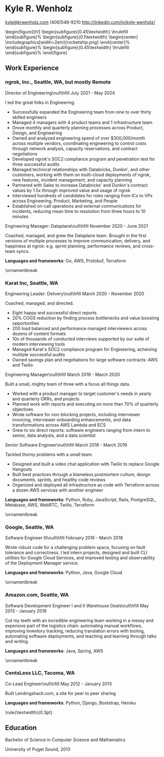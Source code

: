 # Kyle R. Wenholz

<kyle@krwenholz.com>
(406)546-9210
http://linkedin.com/in/kyle-wenholz/

\begin{figure}[h!]
\begin{subfigure}{0.45\textwidth}
\hrulefill
\end{subfigure}%
\begin{subfigure}{0.1\textwidth}
\begin{center}
\includegraphics[width=2em]{rocketship.png}
\end{center}%
\end{subfigure}%
\begin{subfigure}{0.45\textwidth}
\hrulefill
\end{subfigure}%
\end{figure}

## Work Experience

### ngrok, Inc., Seattle, WA, but mostly Remote

Director of Engineering\null\hfill July 2021 - May 2024

I led the great folks in Engineering.

- Successfully expanded the Engineering team from nine to over thirty skilled engineers
- Managed 4 managers with 4 product teams and 1 infrastructure team
- Drove monthly and quarterly planning processes across Product, Design, and Engineering
- Owned and analyzed engineering spend of over $300,000/month across multiple vendors, coordinating engineering to control costs through network analysis, capacity reservations, and contract negotiations
- Developed ngrok's SOC2 compliance program and penetration test for three successful audits
- Managed technical relationships with Databricks, Dunkin', and other customers, working with them on multi-cloud deployments of ngrok, new features, incident management, and capacity planning
- Partnered with Sales to increase Databricks' and Dunkin's contract values by 1.5x through improved value and usage of ngrok
- Interviewed hundreds of candidates for roles ranging from ICs to VPs across Engineering, Product, Marketing, and People
- Established on-call operations and external communications for incidents, reducing mean time to resolution from three hours to 10 minutes

Engineering Manager: Dataplane\null\hfill November 2020 - June 2021

Coached, managed, and grew the Dataplane team. Brought in the first versions of multiple processes to improve communication, delivery, and happiness at ngrok: e.g. sprint planning, performance reviews, and cross-team syncs.

**Languages and frameworks**: Go, AWS, Protobuf, Terraform

\ornamentbreak

### Karat Inc, Seattle, WA

Engineering Leader: Delivery\null\hfill March 2020 - November 2020

Coached, managed, and directed.

- Eight happy and successful direct reports
- 20% COGS reduction by finding process bottlenecks and value boosting opportunities
- 200 load balanced and performance managed interviewers across dozens of content formats
- 10s of thousands of conducted interviews supported by our suite of modern interviewing tools
- Managed Karat's SOC2 compliance program for Engineering, acheiving multiple successful audits
- Owned savings plan and negotiations for large software contracts: AWS and Twilio

Engineering Manager\null\hfill March 2019 - March 2020

Built a small, mighty team of three with a focus all things data.

- Worked with a product manager to target customer's needs in yearly and quarterly OKRs, and projects
- Planned work with reports and executing on more than 70% of quarterly objectives
- Wrote software for non-blocking projects, including interviewer invoicing, interviewer onboarding enhancements, and data transformations across AWS Lambda and ECS
- Grew to six direct reports: software engineers ranging from intern to senior, data analysts, and a data scientist

Senior Software Engineer\null\hfill March 2018 - March 2019

Tackled thorny problems with a small team.

- Designed and built a video chat application with Twilio to replace Google Hangouts
- Built best practices through a blameless postmortem culture, design documents, sprints, and healthy code reviews
- Organized and deployed all infrastructure as code with Terraform across a dozen AWS services with another engineer

**Languages and frameworks**: Python, Ruby, JavaScript, Rails, PostgreSQL, Metabase, AWS, WebRTC, Twilio, Terraform

\ornamentbreak

### Google, Seattle, WA

Software Engineer III\null\hfill February 2016 - March 2018

Wrote robust code for a challenging problem space, focusing on fault tolerance and correctness.
I led intern projects, designed and built CLI utilities for Google Cloud Services, and improved
testing and observability of the Deployment Manager service.

**Languages and frameworks**: Python, Java, Google Cloud

\ornamentbreak

### Amazon.com, Seattle, WA

Software Development Engineer I and II Warehouse Deals\null\hfill May 2013 - January 2016

Cut my teeth with an incredible engineering team working in a messy and expensive part of
the logistics chain: automating manual workflows, improving inventory tracking, reducing
translation errors with tooling, automating software deployments, and teaching and learning
through talks and writing.

**Languages and frameworks**: Java, Spring, AWS

\ornamentbreak

### CentsLess LLC, Tacoma, WA

Co-Lead Engineer\null\hfill May 2012 - January 2013

Built Lendingshack.com, a site for peer to peer sharing

**Languages and frameworks**: Python, Django, Bootstrap, Heroku

\rule{\textwidth}{0.3pt}

## Education

Bachelor of Science in Computer Science and Mathematics

University of Puget Sound, 2013
